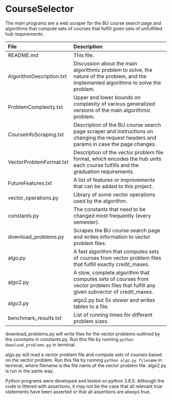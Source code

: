 # CourseSelector

The main programs are a web scraper for the BU course search page and algorithms that compute sets of courses that fulfill given sets of unfulfilled hub requirements.

| File | Description |
| :--- | :--- |
| README.md | This file. |
| AlgorithmDescription.txt | Discussion about the main algorithmic problem to solve, the nature of the problem, and the implemented algorithms to solve the problem. |
| ProblemComplexity.txt | Upper and lower bounds on complexity of various generalized versions of the main algorithmic problem. |
| CourseInfoScraping.txt | Description of the BU course search page scraper and instructions on changing the request headers and params in case the page changes. |
| VectorProblemFormat.txt | Description of the vector problem file format, which encodes the hub units each course fulfills and the graduation requirements. |
| FutureFeatures.txt | A list of features or improvements that can be added to this project. |
| vector\_operations.py | Library of some vector operations used by the algorithm. |
| constants.py | The constants that need to be changed most frequently (every semester). |
| download\_problems.py | Scrapes the BU course search page and writes information to vector problem files. |
| algo.py | A fast algorithm that computes sets of courses from vector problem files that fulfill exactly credit_maxes. |
| algo2.py | A slow, complete algorithm that computes sets of courses from vector problem files that fulfill any given subvector of credit\_maxes. |
| algo3.py | algo2.py but 5x slower and writes tables to a file. |
| benchmark_results.txt | List of running times for different problem sizes.

download_problems.py will write files for the vector problems outlined by the constants in constants.py. Run this file by running `python download_problems.py` in terminal.

algo.py will read a vector problem file and compute sets of courses based on the vector problem.
Run this file by running `python algo.py filename` in terminal, where filename is the file name of the vector problem file.
algo2.py is run in the same way.

Python programs were developed and tested on python 3.6.5.
Although the code is littered with assertions, it may not be the case that all relevant true statements have been asserted or that all assertions are always true.
